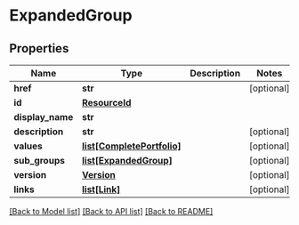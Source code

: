 # ExpandedGroup

## Properties
Name | Type | Description | Notes
------------ | ------------- | ------------- | -------------
**href** | **str** |  | [optional] 
**id** | [**ResourceId**](ResourceId.md) |  | 
**display_name** | **str** |  | 
**description** | **str** |  | [optional] 
**values** | [**list[CompletePortfolio]**](CompletePortfolio.md) |  | [optional] 
**sub_groups** | [**list[ExpandedGroup]**](ExpandedGroup.md) |  | [optional] 
**version** | [**Version**](Version.md) |  | [optional] 
**links** | [**list[Link]**](Link.md) |  | [optional] 

[[Back to Model list]](../README.md#documentation-for-models) [[Back to API list]](../README.md#documentation-for-api-endpoints) [[Back to README]](../README.md)


